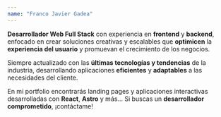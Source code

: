 ```yaml
---
name: "Franco Javier Gadea"
---
```


**Desarrollador Web Full Stack** con experiencia en **frontend** y **backend**, enfocado en crear soluciones creativas y escalables que **optimicen** la **experiencia del usuario** y promuevan el crecimiento de los negocios. 

Siempre actualizado con las **últimas tecnologías y tendencias** de la industria, desarrollando aplicaciones **eficientes** y **adaptables** a las necesidades del cliente.

En mi portfolio encontrarás landing pages y aplicaciones interactivas desarrolladas con **React**, **Astro** y más... Si buscas un **desarrollador comprometido**, ¡contáctame!

